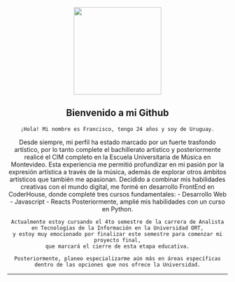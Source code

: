 

<div align="center">
  <img src="https://media.giphy.com/media/PmAjqmm4beKervYzFr/giphy.gif" width="200" />
  
  <h2>  Bienvenido a mi Github </h2

  <h3>
    
    ¡Hola! Mi nombre es Francisco, tengo 24 años y soy de Uruguay.
   
  </h3>

  <p>
     Desde siempre, mi perfil ha estado marcado por un fuerte trasfondo artístico, por lo tanto complete el bachillerato artistico
    y posteriormente realicé el CIM completo en la Escuela Universitaria de Música en Montevideo.
    Esta experiencia me permitió profundizar en mi pasión por la expresión artística a través de la música, 
    además de explorar otros ámbitos artísticos que también me apasionan.
    Decidido a combinar mis habilidades creativas con el mundo digital, 
    me formé en desarrollo FrontEnd en CoderHouse, donde completé tres cursos fundamentales:
  - Desarrollo Web
  - Javascript
  - Reacts
    Posteriormente, amplié mis habilidades con un curso en Python.
    
    Actualmente estoy cursando el 4to semestre de la carrera de Analista en Tecnologías de la Información en la Universidad ORT,
    y estoy muy emocionado por finalizar este semestre para comenzar mi proyecto final,
    que marcará el cierre de esta etapa educativa.

    Posteriormente, planeo especializarme aún más en áreas específicas dentro de las opciones que nos ofrece la Universidad.
  </p>
</div>

---




